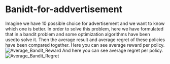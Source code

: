 # Banidt-for-addvertisement
Imagine we have 10 possible choice for advertisement and we want to know which one is better. In order to solve this problem, here we have formulated that in a bandit problem and some optimization algorithms have been usedto solve it. Then the average result and average regret of these policies have been compared together.
Here you can see average reward per policy.
![Average_Bandit_Reward](https://user-images.githubusercontent.com/32601295/218442460-b0ff9531-880b-49bf-a739-11a660bfbb3e.png)
And here you can see average regret per policy.
![Average_Bandit_Regret](https://user-images.githubusercontent.com/32601295/218442536-25e141d0-565a-4967-bab7-1c07edc253eb.png)
